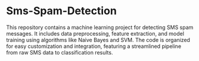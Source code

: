 # Sms-Spam-Detection
This repository contains a machine learning project for detecting SMS spam messages. It includes data preprocessing, feature extraction, and model training using algorithms like Naive Bayes and SVM. The code is organized for easy customization and integration, featuring a streamlined pipeline from raw SMS data to classification results.
